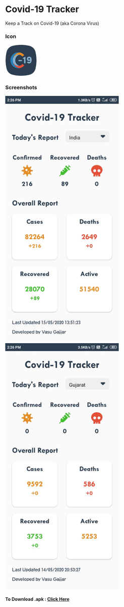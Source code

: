 # Covid-19 Tracker
Keep a Track on Covid-19 (aka Corona Virus)
<h3>Icon</h3>
<img src="/covid tracker.svg" height="100px" width="100px">
<h3>Screenshots</h3>
<img src="/india.jpg" width="360px">
<img src="/gujarat.jpg" width="360px">
<h4>To Download .apk : <a href="https://drive.google.com/file/d/1Ef0UqoEOyl_nllpqBcwp2NTH17qg8TLS/view?usp=sharing" target="_blank">Click Here</a></h4>
